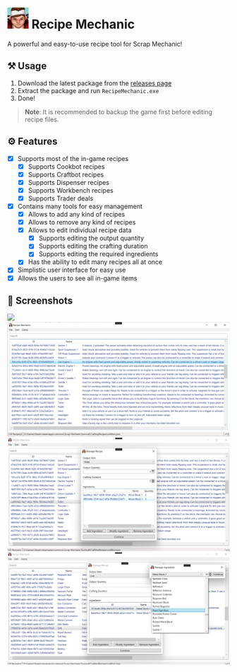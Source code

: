 # <img src=".github/icon.png" width="48px"/> Recipe Mechanic

A powerful and easy-to-use recipe tool for Scrap Mechanic!

## ⚒️ Usage

1. Download the latest package from the [releases page](https://github.com/dentolos19/RecipeMechanic/releases)
2. Extract the package and run `RecipeMechanic.exe`
3. Done!

> **Note**: It is recommended to backup the game first before editing recipe files.

## ⚙️ Features

- [X] Supports most of the in-game recipes
  - [X] Supports Cookbot recipes
  - [X] Supports Craftbot recipes
  - [X] Supports Dispenser recipes
  - [X] Supports Workbench recipes
  - [X] Supports Trader deals
- [X] Contains many tools for easy management
  - [X] Allows to add any kind of recipes
  - [X] Allows to remove any kind of recipes
  - [X] Allows to edit individual recipe data
    - [X] Supports editing the output quantity
    - [X] Supports editing the crafting duration
    - [X] Supports editing the required ingredients
  - [X] Has the ability to edit many recipes all at once
- [X] Simplistic user interface for easy use
- [X] Allows the users to see all in-game items

## 📸 Screenshots

![](.github/assets/0.gif)
![](.github/assets/1.png)
![](.github/assets/2.png)
![](.github/assets/3.png)